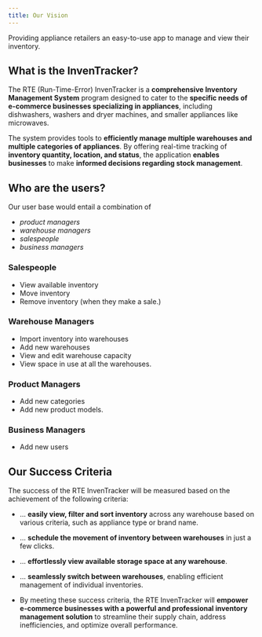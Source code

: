 ```yaml
---
title: Our Vision
---
```


Providing appliance retailers an easy-to-use app to manage and view their inventory.

## **What is the InvenTracker?**

The RTE (Run-Time-Error) InvenTracker is a **comprehensive Inventory Management System** program designed to cater to the **specific needs of e-commerce businesses specializing in appliances**, including dishwashers, washers and dryer machines, and smaller appliances like microwaves.

The system provides tools to **efficiently manage multiple warehouses and multiple categories of appliances**. By offering real-time tracking of **inventory quantity, location, and status**, the application **enables businesses** to make **informed decisions regarding stock management**.

## **Who are the users?**

Our user base would entail a combination of

- *product managers*
- *warehouse managers*
- *salespeople*
- *business managers*

### **Salespeople**

- View available inventory
- Move inventory
- Remove inventory (when they make a sale.)

### **Warehouse Managers**

- Import inventory into warehouses
- Add new warehouses
- View and edit warehouse capacity
- View space in use at all the warehouses.

### **Product Managers**

- Add new categories
- Add new product models.

### **Business Managers**

- Add new users

## **Our Success Criteria**

The success of the RTE InvenTracker will be measured based on the achievement of the following criteria:

- ... **easily view, filter and sort inventory** across any warehouse based on various criteria, such as appliance type or brand name.

- ... **schedule the movement of inventory between warehouses** in just a few clicks.

- ... **effortlessly view available storage space at any warehouse**.

- ... **seamlessly switch between warehouses**, enabling efficient management of individual inventories.

- By meeting these success criteria, the RTE InvenTracker will **empower e-commerce businesses with a powerful and professional inventory management solution** to streamline their supply chain, address inefficiencies, and optimize overall performance.
